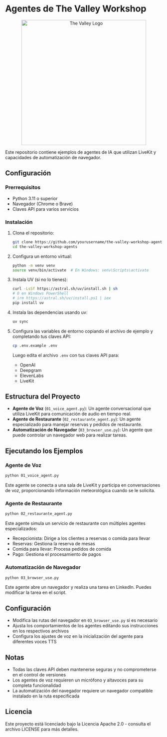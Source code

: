 # Agentes de The Valley Workshop

<p align="center">
    <img src="https://thevalley.es/wp-content/uploads/2023/07/LOGO_TheValleyDBS_color-4.png" width="400" alt="The Valley Logo">
</p>

Este repositorio contiene ejemplos de agentes de IA que utilizan LiveKit y capacidades de automatización de navegador.

## Configuración

### Prerrequisitos

- Python 3.11 o superior
- Navegador (Chrome o Brave)
- Claves API para varios servicios

### Instalación
 
1. Clona el repositorio:
    ```bash
    git clone https://github.com/yourusername/the-valley-workshop-agents.git
    cd the-valley-workshop-agents
    ```

2. Configura un entorno virtual:
    ```bash
    python -m venv venv
    source venv/bin/activate  # En Windows: venv\Scripts\activate
    ```

3. Instala UV (si no lo tienes):
    ```bash
    curl -LsSf https://astral.sh/uv/install.sh | sh
    # O en Windows PowerShell
    # irm https://astral.sh/uv/install.ps1 | iex
    pip install uv
    ```

4. Instala las dependencias usando uv:
    ```bash
    uv sync
    ```

5. Configura las variables de entorno copiando el archivo de ejemplo y completando tus claves API:
    ```bash
    cp .env.example .env
    ```
    Luego edita el archivo `.env` con tus claves API para:
    - OpenAI
    - Deepgram
    - ElevenLabs
    - LiveKit

## Estructura del Proyecto

- **Agente de Voz** (`01_voice_agent.py`): Un agente conversacional que utiliza LiveKit para comunicación de audio en tiempo real.
- **Agente de Restaurante** (`02_restaurante_agent.py`): Un agente especializado para manejar reservas y pedidos de restaurante.
- **Automatización de Navegador** (`03_browser_use.py`): Un agente que puede controlar un navegador web para realizar tareas.

## Ejecutando los Ejemplos

### Agente de Voz

```bash
python 01_voice_agent.py
```

Este agente se conecta a una sala de LiveKit y participa en conversaciones de voz, proporcionando información meteorológica cuando se le solicita.

### Agente de Restaurante

```bash
python 02_restaurante_agent.py
```

Este agente simula un servicio de restaurante con múltiples agentes especializados:
- Recepcionista: Dirige a los clientes a reservas o comida para llevar
- Reservas: Gestiona la reserva de mesas
- Comida para llevar: Procesa pedidos de comida
- Pago: Gestiona el procesamiento de pagos

### Automatización de Navegador

```bash
python 03_browser_use.py
```

Este agente abre un navegador y realiza una tarea en LinkedIn. Puedes modificar la tarea en el script.

## Configuración

- Modifica las rutas del navegador en `03_browser_use.py` si es necesario
- Ajusta los comportamientos de los agentes editando sus instrucciones en los respectivos archivos
- Configura los ajustes de voz en la inicialización del agente para diferentes voces TTS

## Notas

- Todas las claves API deben mantenerse seguras y no comprometerse en el control de versiones
- Los agentes de voz requieren un micrófono y altavoces para su completa funcionalidad
- La automatización del navegador requiere un navegador compatible instalado en la ruta especificada

## Licencia

Este proyecto está licenciado bajo la Licencia Apache 2.0 - consulta el archivo LICENSE para más detalles.